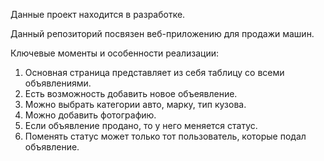 Данные проект находится в разработке.

Данный репозиторий посвязен веб-приложению для продажи машин.

Ключевые моменты и особенности реализации:
1. Основная страница представляет из себя таблицу со всеми объявлениями.
2. Есть возможность добавить новое объеявление.
3. Можно выбрать категории авто, марку, тип кузова.
4. Можно добавить фотографию.
5. Если объявление продано, то у него меняется статус.
6. Поменять статус может только тот пользователь, которые подал объявление.
